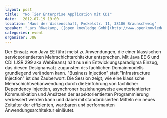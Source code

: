 ```yaml
---
layout: post
title:  "No Tier Enterprise Application mit CDI"
date:   2012-07-19 19:00
location: "Haus der Wissenschaft, Pockelstr. 11, 38106 Braunschweig"
speaker: "Lars Röwekamp, ([open knowledge GmbH](http://www.openknowledge.de/))"
categories: event
organizer: JUG
---
```

Der Einsatz von Java EE führt meist zu Anwendungen, die einer klassischen serviceorientierten Mehrschichtarchitektur
entsprechen. Mit Java EE 6 und CDI (JSR 299 aka WebBeans) hält nun ein Entwicklungsparadigma Einzug, das diesen
Designansatz zugunsten des fachlichen Domainmodells grundlegend verändern kann. "Business Injection" statt
"Infrastructure Injection" ist das Zauberwort. Die Session zeigt, wie eine klassische Mehrschichtwebanwendung durch die
Einführung von fachlicher Dependency Injection, asynchroner beziehungsweise eventorientierter Kommunikation und
Ansätzen der aspektorientierten Programmierung verbessert werden kann und dabei mit standardisierten Mitteln ein neues
Zeitalter der effizienten, wartbaren und performanten Anwendungsarchitektur einläutet.